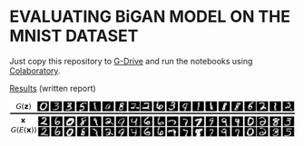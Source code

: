 # EVALUATING BiGAN MODEL ON THE MNIST DATASET

Just copy this repository to [G-Drive](https://drive.google.com/drive/my-drive) and run the notebooks using [Colaboratory](https://colab.research.google.com/).

[Results](report.pdf) (written report)

![Mnist generated_and_reconstructed samples](generated_and_reconstructed_samples.png)
